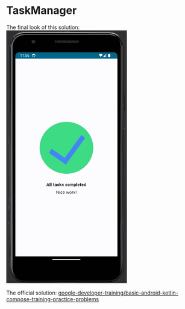 # TaskManager

The final look of this solution:
![Final Look](./final-look.jpg)

The official solution: [google-developer-training/basic-android-kotlin-compose-training-practice-problems](https://github.com/google-developer-training/basic-android-kotlin-compose-training-practice-problems/tree/main/Unit%201/Pathway%203/TaskCompleted)
